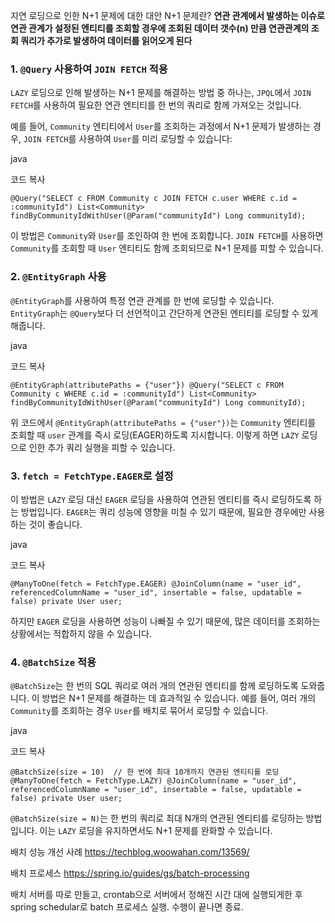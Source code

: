 지연 로딩으로 인한 N+1 문제에 대한 대안
N+1 문제란? **연관 관계에서 발생하는 이슈로 연관 관계가 설정된 엔티티를 조회할 경우에 조회된 데이터 갯수(n) 만큼 연관관계의 조회 쿼리가 추가로 발생하여 데이터를 읽어오게 된다**
### 1. `@Query` 사용하여 `JOIN FETCH` 적용

`LAZY` 로딩으로 인해 발생하는 N+1 문제를 해결하는 방법 중 하나는, `JPQL`에서 `JOIN FETCH`를 사용하여 필요한 연관 엔티티를 한 번의 쿼리로 함께 가져오는 것입니다.

예를 들어, `Community` 엔티티에서 `User`를 조회하는 과정에서 N+1 문제가 발생하는 경우, `JOIN FETCH`를 사용하여 `User`를 미리 로딩할 수 있습니다:

java

코드 복사

`@Query("SELECT c FROM Community c JOIN FETCH c.user WHERE c.id = :communityId") List<Community> findByCommunityIdWithUser(@Param("communityId") Long communityId);`

이 방법은 `Community`와 `User`를 조인하여 한 번에 조회합니다. `JOIN FETCH`를 사용하면 `Community`를 조회할 때 `User` 엔티티도 함께 조회되므로 N+1 문제를 피할 수 있습니다.

### 2. `@EntityGraph` 사용

`@EntityGraph`를 사용하여 특정 연관 관계를 한 번에 로딩할 수 있습니다. `EntityGraph`는 `@Query`보다 더 선언적이고 간단하게 연관된 엔티티를 로딩할 수 있게 해줍니다.

java

코드 복사

`@EntityGraph(attributePaths = {"user"}) @Query("SELECT c FROM Community c WHERE c.id = :communityId") List<Community> findByCommunityIdWithUser(@Param("communityId") Long communityId);`

위 코드에서 `@EntityGraph(attributePaths = {"user"})`는 `Community` 엔티티를 조회할 때 `user` 관계를 즉시 로딩(EAGER)하도록 지시합니다. 이렇게 하면 `LAZY` 로딩으로 인한 추가 쿼리 실행을 피할 수 있습니다.

### 3. `fetch = FetchType.EAGER`로 설정

이 방법은 `LAZY` 로딩 대신 `EAGER` 로딩을 사용하여 연관된 엔티티를 즉시 로딩하도록 하는 방법입니다. `EAGER`는 쿼리 성능에 영향을 미칠 수 있기 때문에, 필요한 경우에만 사용하는 것이 좋습니다.

java

코드 복사

`@ManyToOne(fetch = FetchType.EAGER) @JoinColumn(name = "user_id", referencedColumnName = "user_id", insertable = false, updatable = false) private User user;`

하지만 `EAGER` 로딩을 사용하면 성능이 나빠질 수 있기 때문에, 많은 데이터를 조회하는 상황에서는 적합하지 않을 수 있습니다.

### 4. `@BatchSize` 적용

`@BatchSize`는 한 번의 SQL 쿼리로 여러 개의 연관된 엔티티를 함께 로딩하도록 도와줍니다. 이 방법은 N+1 문제를 해결하는 데 효과적일 수 있습니다. 예를 들어, 여러 개의 `Community`를 조회하는 경우 `User`를 배치로 묶어서 로딩할 수 있습니다.

java

코드 복사

`@BatchSize(size = 10)  // 한 번에 최대 10개까지 연관된 엔티티를 로딩 @ManyToOne(fetch = FetchType.LAZY) @JoinColumn(name = "user_id", referencedColumnName = "user_id", insertable = false, updatable = false) private User user;`

`@BatchSize(size = N)`는 한 번의 쿼리로 최대 N개의 연관된 엔티티를 로딩하는 방법입니다. 이는 `LAZY` 로딩을 유지하면서도 N+1 문제를 완화할 수 있습니다.



배치 성능 개선 사례 https://techblog.woowahan.com/13569/

배치 프로세스
https://spring.io/guides/gs/batch-processing


배치 서버를 따로 만들고, crontab으로 서버에서 정해진 시간 대에 실행되게한 후 spring schedular로 batch 프로세스 실행. 수행이 끝나면 종료.


